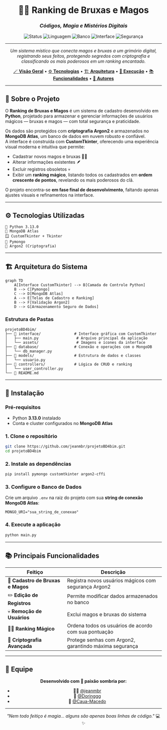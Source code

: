 <div align="center">

# 🧙‍♀️ Ranking de Bruxas e Magos  

### *Códigos, Magia e Mistérios Digitais*

<img src="https://img.shields.io/badge/Status-Em%20Desenvolvimento-orange" alt="Status">
<img src="https://img.shields.io/badge/Linguagem-Python%203.13.0-blue" alt="Linguagem">
<img src="https://img.shields.io/badge/Banco-MongoDB%20Atlas-green" alt="Banco">
<img src="https://img.shields.io/badge/Interface-CustomTKinter-purple" alt="Interface">
<img src="https://img.shields.io/badge/Segurança-Argon2-red" alt="Segurança">

---

*Um sistema místico que conecta magos e bruxas a um grimório digital, registrando seus feitos, protegendo segredos com criptografia e classificando os mais poderosos em um ranking encantado.*

[🪄 **Visão Geral**](#-sobre-o-projeto) • [⚙️ **Tecnologias**](#-tecnologias-utilizadas) • [🏗️ **Arquitetura**](#-arquitetura-do-sistema) • [🚀 **Execução**](#-instalação) • [📚 **Funcionalidades**](#-principais-funcionalidades) • [🧛 **Autores**](#-equipe)

</div>

---

## 🎯 **Sobre o Projeto**

O **Ranking de Bruxas e Magos** é um sistema de cadastro desenvolvido em **Python**, projetado para armazenar e gerenciar informações de usuários mágicos — bruxas e magos — com total segurança e praticidade.

Os dados são protegidos com **criptografia Argon2** e armazenados no **MongoDB Atlas**, um banco de dados em nuvem robusto e confiável.  
A interface é construída com **CustomTkinter**, oferecendo uma experiência visual moderna e intuitiva que permite:

- Cadastrar novos magos e bruxas 🧙‍♀️  
- Alterar informações existentes 🪶  
- Excluir registros obsoletos 💀  
- Exibir um **ranking mágico**, listando todos os cadastrados em **ordem crescente de pontos**, revelando os mais poderosos do clã.  

O projeto encontra-se **em fase final de desenvolvimento**, faltando apenas ajustes visuais e refinamentos na interface.

---

## ⚙️ **Tecnologias Utilizadas**

```
🐍 Python 3.13.0
💾 MongoDB Atlas
🪟 CustomTkinter + Tkinter
🔐 Pymongo
🧠 Argon2 (Criptografia)
```

---

## 🏗️ **Arquitetura do Sistema**

```mermaid
graph TD
    A[Interface CustomTkinter] --> B[Camada de Controle Python]
    B --> C[Pymongo]
    C --> D[MongoDB Atlas]
    A --> E[Telas de Cadastro e Ranking]
    B --> F[Validação Argon2]
    D --> G[Armazenamento Seguro de Dados]
```

### **Estrutura de Pastas**
```
projetoBD4bim/
├── 📁 interface/               # Interface gráfica com CustomTkinter
│   ├── main.py                 # Arquivo principal da aplicação
│   └── assets/                 # Imagens e ícones da interface
├── 📁 database/                # Conexão e operações com o MongoDB
│   └── db_manager.py
├── 📁 models/                  # Estrutura de dados e classes
│   └── usuario.py
├── 📁 controllers/             # Lógica de CRUD e ranking
│   └── user_controller.py
└── 📄 README.md
```

---

## 🚀 **Instalação**

### **Pré-requisitos**
- Python **3.13.0** instalado  
- Conta e cluster configurados no **MongoDB Atlas**  

### **1. Clone o repositório**
```bash
git clone https://github.com/jeanmbr/projetoBD4bim.git
cd projetoBD4bim
```

### **2. Instale as dependências**
```bash
pip install pymongo customtkinter argon2-cffi
```

### **3. Configure o Banco de Dados**
Crie um arquivo `.env` na raiz do projeto com sua **string de conexão MongoDB Atlas**:
```
MONGO_URI="sua_string_de_conexao"
```

### **4. Execute a aplicação**
```bash
python main.py
```

---

## 📚 **Principais Funcionalidades**

| Feitiço | Descrição |
|---------|------------|
| 🔮 **Cadastro de Bruxas e Magos** | Registra novos usuários mágicos com segurança Argon2 |
| ✏️ **Edição de Registros** | Permite modificar dados armazenados no banco |
| 💀 **Remoção de Usuários** | Exclui magos e bruxas do sistema |
| 🧙‍♂️ **Ranking Mágico** | Ordena todos os usuários de acordo com sua pontuação |
| 🔐 **Criptografia Avançada** | Protege senhas com Argon2, garantindo máxima segurança |

---

## 👥 **Equipe**

<div align="center">

**Desenvolvido com 🖤 paixão sombria por:**

- 🧙‍♂️ [@jeanmbr](https://github.com/jeanmbr)  
- 🧛 [@Doringgg](https://github.com/Doringgg)  
- 🧝 [@Caua-Macedo](https://github.com/Caua-Macedo)

---

*"Nem todo feitiço é magia... alguns são apenas boas linhas de código."* 💻✨  

</div>

